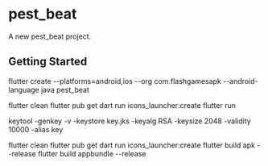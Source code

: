 # pest_beat

A new pest_beat project.

## Getting Started

flutter create --platforms=android,ios --org com.flashgamesapk --android-language java pest_beat


flutter clean
flutter pub get
dart run icons_launcher:create
flutter run


keytool -genkey -v -keystore key.jks -keyalg RSA -keysize 2048 -validity 10000 -alias key

flutter clean
flutter pub get
dart run icons_launcher:create
flutter build apk --release
flutter build appbundle --release
